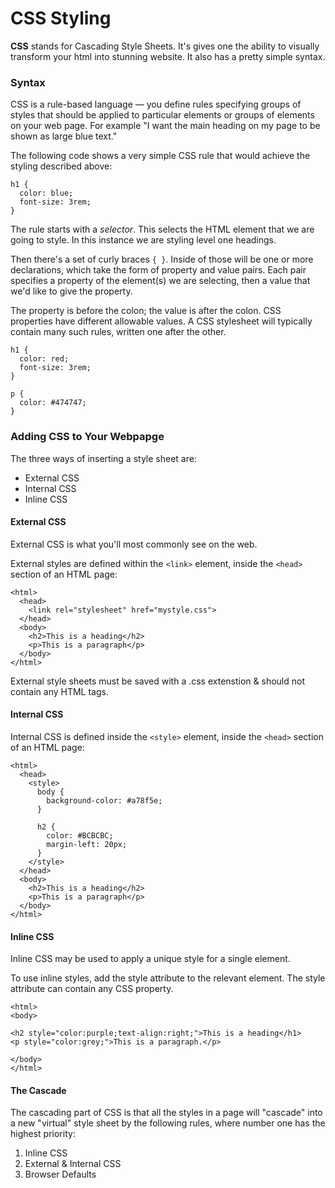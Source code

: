 # CSS Styling

**CSS** stands for Cascading Style Sheets. It's gives one the ability to visually transform your html into stunning website. It also has a pretty simple syntax.

### Syntax

CSS is a rule-based language — you define rules specifying groups of styles that should be applied to particular elements or groups of elements on your web page. For example "I want the main heading on my page to be shown as large blue text."

The following code shows a very simple CSS rule that would achieve the styling described above:

```
h1 {
  color: blue;
  font-size: 3rem;
}
```
The rule starts with a *selector*. This selects the HTML element that we are going to style. In this instance we are styling level one headings.

Then there's a set of curly braces `{ }`. Inside of those will be one or more declarations, which take the form of property and value pairs. Each pair specifies a property of the element(s) we are selecting, then a value that we'd like to give the property.

The property is before the colon; the value is after the colon. CSS properties have different allowable values.
A CSS stylesheet will typically contain many such rules, written one after the other.


```
h1 {
  color: red;
  font-size: 3rem;
}

p {
  color: #474747;
}
```

### Adding CSS to Your Webpapge

The three ways of inserting a style sheet are:

- External CSS
- Internal CSS
- Inline CSS

#### External CSS

External CSS is what you'll most commonly see on the web.

External styles are defined within the `<link>` element, inside the `<head>` section of an HTML page:
```
<html>
  <head>
    <link rel="stylesheet" href="mystyle.css">
  </head>
  <body>
    <h2>This is a heading</h2>
    <p>This is a paragraph</p>
  </body>
</html>
```
External style sheets must be saved with a .css extenstion & should not contain any HTML tags.

#### Internal CSS

Internal CSS is defined inside the `<style>` element, inside the `<head>` section of an HTML page:
```
<html>
  <head>
    <style>
      body {
        background-color: #a78f5e;
      }

      h2 {
        color: #BCBCBC;
        margin-left: 20px;
      }
    </style>
  </head>
  <body>
    <h2>This is a heading</h2>
    <p>This is a paragraph</p>
  </body>
</html>
```

#### Inline CSS

Inline CSS may be used to apply a unique style for a single element.

To use inline styles, add the style attribute to the relevant element. The style attribute can contain any CSS property.

```
<html>
<body>

<h2 style="color:purple;text-align:right;">This is a heading</h1>
<p style="color:grey;">This is a paragraph.</p>

</body>
</html>
```

#### The Cascade

The cascading part of CSS is that all the styles in a page will "cascade" into a new "virtual" style sheet by the following rules, where number one has the highest priority:

1. Inline CSS
2. External & Internal CSS
3. Browser Defaults
